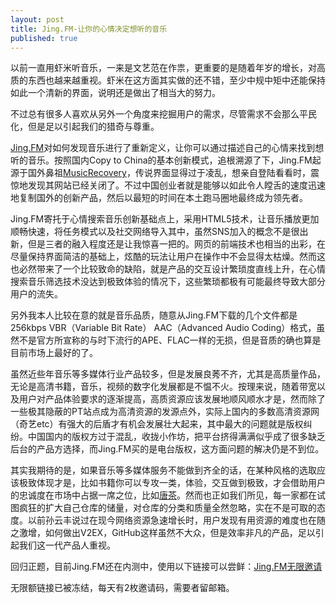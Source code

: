 ```yaml
---
layout: post
title: Jing.FM-让你的心情决定想听的音乐
published: true
---
```


以前一直用虾米听音乐，一来是文艺范在作祟，更重要的是随着年岁的增长，对高质的东西也越来越重视。虾米在这方面其实做的还不错，至少中规中矩中还能保持如此一个清新的界面，说明还是做出了相当大的努力。

不过总有很多人喜欢从另外一个角度来挖掘用户的需求，尽管需求不会那么平民化，但是足以引起我们的猎奇与尊重。

[Jing.FM](http://jing.fm)对如何发现音乐进行了重新定义，让你可以通过描述自己的心情来找到想听的音乐。按照国内Copy to China的基本创新模式，追根溯源了下，Jing.FM起源于国外鼻祖[MusicRecovery](#)，传说界面显得过于凌乱，想亲自登陆看看时，震惊地发现其网站已经关闭了。不过中国创业者就是能够以如此令人瞠舌的速度迅速地复制国外的创新产品，然后以最短的时间在本土跑马圈地最终成为领先者。

Jing.FM寄托于心情搜索音乐创新基础点上，采用HTML5技术，让音乐播放更加顺畅快速，将任务模式以及社交网络导入其中，虽然SNS加入的概念不是很出新，但是三者的融入程度还是让我惊喜一把的。网页的前端技术也相当的出彩，在尽量保持界面简洁的基础上，炫酷的玩法让用户在操作中不会显得太枯燥。然而这也必然带来了一个比较致命的缺陷，就是产品的交互设计繁琐度直线上升，在心情搜索音乐筛选技术没达到极致体验的情况下，这些繁琐都极有可能最终导致大部分用户的流失。

另外我本人比较在意的就是音乐品质，随意从Jing.FM下载的几个文件都是256kbps VBR（Variable Bit Rate） AAC（Advanced Audio Coding）格式，虽然不是官方所宣称的与时下流行的APE、FLAC一样的无损，但是音质的确也算是目前市场上最好的了。

虽然近些年音乐等多媒体行业产品较多，但是发展良莠不齐，尤其是高质量作品，无论是高清书籍，音乐，视频的数字化发展都是不愠不火。按理来说，随着带宽以及用户对产品体验要求的逐渐提高，高质资源应该发展地顺风顺水才是，然而除了一些极其隐蔽的PT站点成为高清资源的发源点外，实际上国内的多数高清资源网（奇艺etc）有强大的后盾才有机会发展壮大起来，其中最大的问题就是版权纠纷。中国国内的版权方过于混乱，收拢小作坊，把平台挤得满满似乎成了很多缺乏后台的产品方选择，而Jing.FM买的是电台版权，这方面问题的解决仍是不到位。

其实我期待的是，如果音乐等多媒体服务不能做到齐全的话，在某种风格的选取应该极致体现才是，比如书籍你可以专攻一类，体验，交互做到极致，才会借助用户的忠诚度在市场中占据一席之位，比如[唐茶](http://tangcha.tc/)。然而也正如我们所见，每一家都在试图疯狂的扩大自己仓库的储量，对仓库的分类和质量全然忽略，实在不是可取的态度。以前孙云丰说过在现今网络资源急速增长时，用户发现有用资源的难度也在随之激增，如何做出V2EX，GitHub这样虽然不大众，但是效率非凡的产品，足以引起我们这一代产品人重视。

回归正题，目前Jing.FM还在内测中，使用以下链接可以尝鲜：[Jing.FM无限邀请](#)

无限额链接已被冻结，每天有2枚邀请码，需要者留邮箱。
